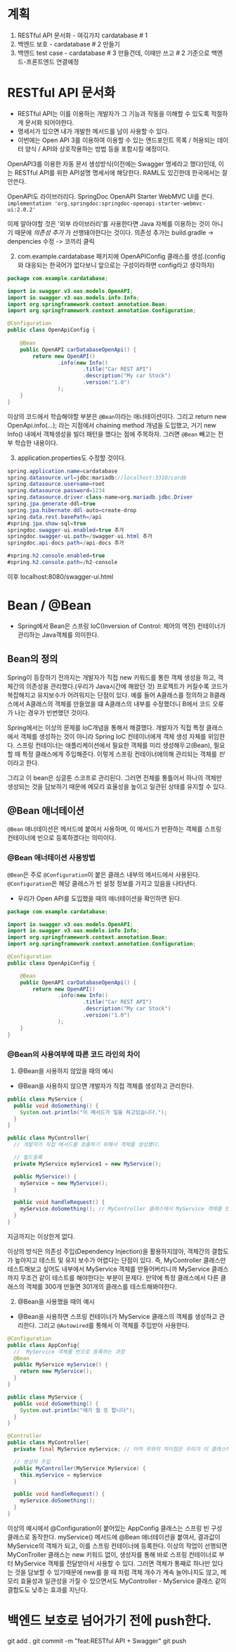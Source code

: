 # 계획
1. RESTful API 문서화 - 여긲가지 cardatabase # 1
2. 백엔드 보호 - cardatabase # 2 만들기
3. 백엔드 test case - cardatabase # 3 만들건데, 이때만 쓰고 # 2 기준으로 백엔드-프론트엔드 연결예정

# RESTful API 문서화
- RESTful API는 이를 이용하는 개발자가 그 기능과 작동을 이해할 수 있도록 적절하게 문서화 되어야한다.
- 명세서가 있으면 내가 개발한 메서드를 남이 사용할 수 있다.
- 이번에는 Open API 3를 이용하여 이용할 수 있는 엔드포인트 목록 / 허용되는 데이터 양식 / API와 상호작용하는 방법 등을 포함시킬 예정이다.

OpenAPI3를 이용한 자동 문서 생성방식(이전에는 Swagger 명세라고 했다)인데, 이는 RESTful API를 위한 API설명 명세서에 해당한다. RAML도 있긴한데 한국에서는 잘 안쓴다. 

OpenAPI도 라이브러리다. SpringDoc OpenAPI Starter WebMVC UI를 쓴다.
`	implementation 'org.springdoc:springdoc-openapi-starter-webmvc-ui:2.0.2'`



이제 알아야할 것은 '외부 라이브러리'를 사용한다면 Java 자체를 이용하는 것이 아니기 때문에 _의존성 추가_ 가 선행돼야한다는 것이다.
의존성 추가는 build.gradle -> denpencies 수정 -> 코끼리 클릭

2. com.example.cardatabase 패키지에 OpenAPIConfig 클래스를 생성.(config와 대응되는 한국어가 없다보니 앞으로는 구성이라하면 config라고 생각하자)

```java
package com.example.cardatabase;

import io.swagger.v3.oas.models.OpenAPI;
import io.swagger.v3.oas.models.info.Info;
import org.springframework.context.annotation.Bean;
import org.springframework.context.annotation.Configuration;

@Configuration
public class OpenApiConfig {
    
    @Bean
    public OpenAPI carDatabaseOpenApi() {
        return new OpenAPI()
                .info(new Info()
                        .title("Car REST API")
                        .description("My car Stock")
                        .version("1.0")
                );
    }
}

```
이상의 코드에서 학습해야할 부분은 `@Bean`이라는 애너테이션이다.
그리고 return new OpenApi.info(...); 라는 지점에서 chaining method 개념을 도입했고, 거기 new Info() 내에서 객체생성을 빌더 패턴을 했다는 점에 주목하자. 그러면 `@Bean` 빼고는 전부 학습한 내용이다.

3. application.properties도 수정할 것이다.

```java
spring.application.name=cardatabase
spring.datasource.url=jdbc:mariadb://localhost:3310/cardb
spring.datasource.username=root
spring.datasource.password=1234
spring.datasource.driver-class-name=org.mariadb.jdbc.Driver
spring.jpa.generate-ddl=true
spring.jpa.hibernate.ddl-auto=create-drop
spring.data.rest.basePath=/api
#spring.jpa.show-sql=true
springdoc.swagger-ui.enabled=true 추가
springdoc.swagger-ui.path=/swagger-ui.html 추가
springdoc.api-docs.path=/api-docs 추가

#spring.h2.console.enabled=true
#spring.h2.console.path=/h2-console

```

이후
localhost:8080/swagger-ui.html

# Bean / @Bean
- Spring에서 Bean은 스프링 IoC(Inversion of Control: 제어의 역전) 컨테이너가 관리하는 Java객체를 의미한다.

## Bean의 정의
Spring이 등장하기 전까지는 개발자가 직접 new 키워드를 통한 객체 생성을 하고, 객체간의 의존성을 관리했다.(우리가 Java시간에 해왔던 것) 프로젝트가 커질수록 코드가 복잡해지고 유지보수가 어려워지는 단점이 있다. 예를 들어 A클래스를 정의하고 B클래스에서 A클래스의 객체를 만들었을 떄 A클래스의 내부를 수정했더니 B에서 코드 오류가 나는 경우가 빈번했던 것이다.

Spring에서는 이상의 문제를 IoC개념을 통해서 해결했다. 개발자가 직접 특정 클래스에서 객체를 생성하는 것이 아니라 Spring IoC 컨테이너에게 객체 생성 자체를 위임한다. 스프링 컨테이너는 애플리케이션에서 필요한 객체를 미리 생성해두고(Bean), 필요할 때 특정 클래스에게 주입해준다. 이렇게 스프링 컨테이너에의해 관리되는 객체를 _빈_ 이라고 한다.

그리고 이 bean은 싱글톤 스코프로 관리된다. 그러면 전체를 통틀어서 하나의 객체만 생성되는 것을 담보하기 때문에 메모리 효율성을 높이고 일관된 상태를 유지할 수 있다.

## @Bean 애너테이션
`@Bean` 애너테이션은 메서드에 붙여서 사용하며, 이 메서드가 반환하는 객체를 스프링 컨테이너에 빈으로 등록하겠다는 의미이다.

### @Bean 애너테이션 사용방법
`@Bean`은 주로 `@Configuration`이 붙은 클래스 내부의 메서드에서 사용된다. `@Configuration`은 해당 클래스가 빈 설정 정보를 가지고 있음을 나타낸다.

- 우리가 Open API를 도입했을 때의 애너테이션을 확인하면 된다.
```java
package com.example.cardatabase;

import io.swagger.v3.oas.models.OpenAPI;
import io.swagger.v3.oas.models.info.Info;
import org.springframework.context.annotation.Bean;
import org.springframework.context.annotation.Configuration;

@Configuration
public class OpenApiConfig {

    @Bean
    public OpenAPI carDatabaseOpenApi() {
        return new OpenAPI()
                .info(new Info()
                        .title("Car REST API")
                        .description("My car Stock")
                        .version("1.0")
                );
    }
}
```

### @Bean의 사용여부에 따른 코드  라인의 차이
1. @Bean을 사용하지 않았을 때의 예시
  - @Bean을 사용하지 않으면 개발자가 직접 객체를 생성하고 관리한다.

```java
public class MyService {
  public void doSomething() {
    System.out.println("이 메서드가 일을 하고있습니다.");
  }
}

public class MyController{
  // 개발자가 직접 메서드를 호출하기 위해서 객체를 생성헀다.

  // 필드등록
  private MyService myService1 = new MyService();

  public MyService() {
    myService = new MyService();
  }

  public void handleRequest() {
    myService.doSomething(); // MyController 클래스에서 MyService 객체를 만든 다음에 메서드를 호출했다.
  }
}
```

지금까지는 이상한게 없다.

이상의 방식은 의존성 주입(Dependency Injection)을 활용하지않아, 객체간의 결합도가 높아지고 테스트 및 유지 보수가 어렵다는 단점이 있다. 즉, MyController 클래스만 테스트해보고 싶어도 내부에서 MyService 객체를 만들어버리니까 MyService 클래스까지 무조건 같이 테스트를 해야한다는 부분이 문제다. 만약에 특정 클래스에서 다른 클래스의 객체를 300개 만들면 301개의 클래스를 테스트해봐야한다.

2. @Bean을 사용했을 때의 예시
- @Bean을 사용하면 스프링 컨테이너가 MyService 클래스의 객체를 생성하고 관리한다. 그리고 `@Autowired`를 통해서 이 객체를 주입받아 사용한다.

```java
@Configuration
public class AppConfig{
  //  MyService 객체를 빈으로 등록하는 과정
  @Bean
  public MyService myService() {
    return new MyService();
  }
}

public class MyService {
  public void doSomething() {
    System.out.println("얘가 뭘 또 합니다");
  }
}

@Controller
public class MyController{
  private final MyService myService; // 아까 위와의 차이점은 우리가 이 클래스에서 객체를 생성하지않고서 field로 처리했다는 점이다.

  // 생성자 주입 
  public MyController(MyService MyService) {
    this.myService = myService
  }

  public void handleRequest() {
    myService.doSomething();
  }
}
```

이상의 예시에서 @Configuration이 붙어있는 AppConfig 클래스는 스프링 빈 구성 클래스로 동작한다. myService() 메서드에 @Bean 애너테이션을 붙여서, 결과값이 MyService의 객체가 되고, 이를 스프링 컨테이너에 등록한다. 이상의 작업이 선행되면 MyConTroller 클래스는 new 키워드 없이, 생성자를 통해 바로 스프링 컨테이너로 부터 MyService 객체를 전달받아서 사용할 수 있다. 그러면 객체가 통째로 하나만 있다는 것을 담보할 수 있기때문에 new를 쓸 때 처럼 객체 개수가 계속 늘어나지도 않고, 메모리 효율성과 일관성을 가질 수 있으면서도 MyController - MyService 클래스 같의 결합도도 낮추는 효과를 지닌다.

# 백엔드 보호로 넘어가기 전에 push한다.
git add . 
git commit -m "feat:RESTful API + Swagger"
git push